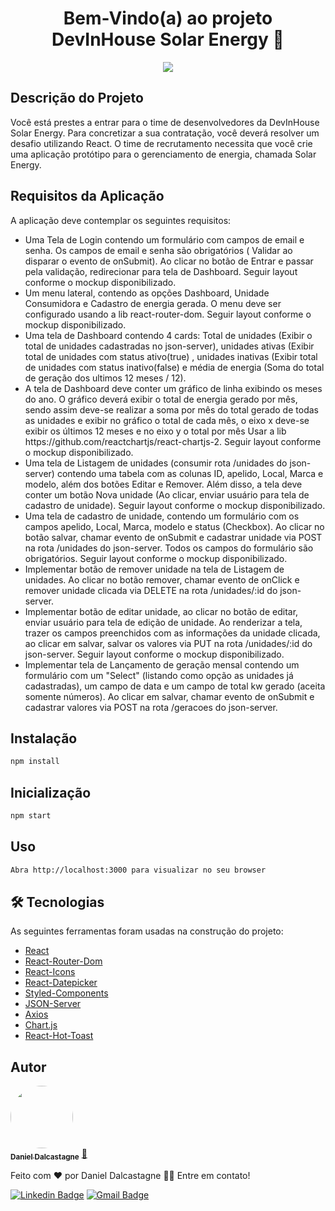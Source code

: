 <h1 align="center">Bem-Vindo(a) ao projeto DevInHouse Solar Energy 👋</h1>

<p align="center">
    <img src='https://i.ibb.co/zRfSpcN/solar-energy.gif'>
</p>

## Descrição do Projeto
<p align="left">Você está prestes a entrar para o time de desenvolvedores da DevInHouse Solar Energy. Para concretizar a sua contratação, você deverá resolver um desafio utilizando React. O time de recrutamento necessita que você crie uma aplicação protótipo para o gerenciamento de energia, chamada Solar Energy.
</p>

## Requisitos da Aplicação
<p align="left">A aplicação deve contemplar os seguintes requisitos:</p>
<ul>
    <li>Uma Tela de Login contendo um formulário com campos de email e senha. Os campos de email e senha são obrigatórios ( Validar ao disparar o evento de onSubmit). Ao clicar no botão de Entrar e passar pela validação, redirecionar para tela de Dashboard. Seguir layout conforme o mockup disponibilizado.</li>
    <li>Um menu lateral, contendo as opções Dashboard, Unidade Consumidora e Cadastro de energia gerada. O menu deve ser configurado usando a lib react-router-dom. Seguir layout conforme o mockup disponibilizado.</li>
    <li>Uma tela de Dashboard contendo 4 cards: Total de unidades (Exibir o total de unidades cadastradas no json-server), unidades ativas (Exibir total de unidades com status ativo(true) , unidades inativas (Exibir total de unidades com status inativo(false) e média de energia (Soma do total de geração dos ultimos 12 meses / 12).</li>
    <li>A tela de Dashboard deve conter um gráfico de linha exibindo os meses do ano. O gráfico deverá exibir o total de energia gerado por mês, sendo assim deve-se realizar a soma por mês do total gerado de todas as unidades e exibir no gráfico o total de cada mês, o eixo x deve-se exibir os últimos 12 meses e no eixo y o total por mês Usar a lib https://github.com/reactchartjs/react-chartjs-2. Seguir layout conforme o mockup disponibilizado.</li>
    <li>Uma tela de Listagem de unidades (consumir rota /unidades do json-server) contendo uma tabela com as colunas ID, apelido, Local, Marca e modelo, além dos botões Editar e Remover. Além disso, a tela deve conter um botão Nova unidade (Ao clicar, enviar usuário para tela de cadastro de unidade). Seguir layout conforme o mockup disponibilizado.</li>
    <li>Uma tela de cadastro de unidade, contendo um formulário com os campos apelido, Local, Marca, modelo e status (Checkbox). Ao clicar no botão salvar, chamar evento de onSubmit e cadastrar unidade via POST na rota /unidades do json-server. Todos os campos do formulário são obrigatórios. Seguir layout conforme o mockup disponibilizado.</li>
    <li>Implementar botão de remover unidade na tela de Listagem de unidades. Ao clicar no botão remover, chamar evento de onClick e remover unidade clicada via DELETE na rota /unidades/:id do json-server.</li>
    <li>Implementar botão de editar unidade, ao clicar no botão de editar, enviar usuário para tela de edição de unidade. Ao renderizar a tela, trazer os campos preenchidos com as informações da unidade clicada, ao clicar em salvar, salvar os valores via PUT na rota /unidades/:id do json-server. Seguir layout conforme o mockup disponibilizado.</li>
    <li>Implementar tela de Lançamento de geração mensal contendo um formulário com um "Select" (listando como opção as unidades já cadastradas), um campo de data e um campo de total kw gerado (aceita somente números). Ao clicar em salvar, chamar evento de onSubmit e cadastrar valores via POST na rota /geracoes do json-server.</li>
</ul>

## Instalação

```sh
npm install
```
## Inicialização

```sh
npm start
```
## Uso

```sh
Abra http://localhost:3000 para visualizar no seu browser
```

## 🛠 Tecnologias

As seguintes ferramentas foram usadas na construção do projeto:

- [React](https://pt-br.reactjs.org/)
- [React-Router-Dom](https://v5.reactrouter.com/web/guides/quick-start)
- [React-Icons](https://react-icons.github.io/react-icons)
- [React-Datepicker](https://reactdatepicker.com/)
- [Styled-Components](https://styled-components.com/)
- [JSON-Server](https://www.npmjs.com/package/json-server)
- [Axios](https://axios-http.com/docs/intro)
- [Chart.js](https://www.chartjs.org/)
- [React-Hot-Toast](https://react-hot-toast.com/)
## Autor

<a href="https://github.com/dalcastagned">
 <img style="border-radius: 50%;" src="https://avatars.githubusercontent.com/u/65626347?v=4" width="100px;" alt=""/>
 <br />
 <sub><b>Daniel Dalcastagne</b></sub></a> <a href="https://github.com/dalcastagned" title="Rocketseat">🚀</a>


Feito com ❤️ por Daniel Dalcastagne 👋🏽 Entre em contato!

[![Linkedin Badge](https://img.shields.io/badge/-LINKEDIN-blue?style=flat-square&logo=Linkedin&logoColor=white&link=https://www.linkedin.com/in/daniel-dalcastagne-4baa00179/)](https://www.linkedin.com/in/daniel-dalcastagne-4baa00179/) 
[![Gmail Badge](https://img.shields.io/badge/-EMAIL-c14438?style=flat-square&logo=Gmail&logoColor=white&link=mailto:contato@danieldalcastagne.com)](mailto:contato@danieldalcastagne.com)